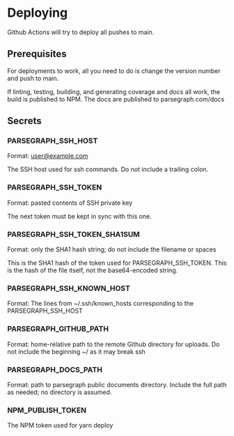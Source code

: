 # Deploying

Github Actions will try to deploy all pushes to main.

## Prerequisites

For deployments to work, all you need to do is change the version number and push to main.

If linting, testing, building, and generating coverage and docs all work, the build is published to NPM. The docs are published to parsegraph.com/docs

## Secrets

### PARSEGRAPH_SSH_HOST

Format: user@example.com

The SSH host used for ssh commands. Do not include a trailing colon.

### PARSEGRAPH_SSH_TOKEN

Format: pasted contents of SSH private key

The next token must be kept in sync with this one.

### PARSEGRAPH_SSH_TOKEN_SHA1SUM

Format: only the SHA1 hash string; do not include the filename or spaces

This is the SHA1 hash of the token used for PARSEGRAPH_SSH_TOKEN. This is the hash of the file itself, not the base64-encoded string.

### PARSEGRAPH_SSH_KNOWN_HOST

Format: The lines from ~/.ssh/known_hosts corresponding to the PARSEGRAPH_SSH_HOST

### PARSEGRAPH_GITHUB_PATH

Format: home-relative path to the remote Github directory for uploads. Do not include the beginning ~/ as it may break ssh

### PARSEGRAPH_DOCS_PATH

Format: path to parsegraph public documents directory. Include the full path as needed; no directory is assumed.

### NPM_PUBLISH_TOKEN

The NPM token used for yarn deploy
